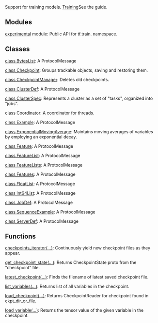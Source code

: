 
Support for training models.
[Training](https://tensorflow.org/api_guides/python/train)See the  guide.

## Modules
[experimental](https://www.tensorflow.org/api_docs/python/tf/train/experimental) module: Public API for tf.train. namespace.

## Classes
[class BytesList](https://www.tensorflow.org/api_docs/python/tf/train/BytesList): A ProtocolMessage

[class Checkpoint](https://www.tensorflow.org/api_docs/python/tf/train/Checkpoint): Groups trackable objects, saving and restoring them.

[class CheckpointManager](https://www.tensorflow.org/api_docs/python/tf/train/CheckpointManager): Deletes old checkpoints.

[class ClusterDef](https://www.tensorflow.org/api_docs/python/tf/train/ClusterDef): A ProtocolMessage

[class ClusterSpec](https://www.tensorflow.org/api_docs/python/tf/train/ClusterSpec): Represents a cluster as a set of "tasks", organized into "jobs".

[class Coordinator](https://www.tensorflow.org/api_docs/python/tf/train/Coordinator): A coordinator for threads.

[class Example](https://www.tensorflow.org/api_docs/python/tf/train/Example): A ProtocolMessage

[class ExponentialMovingAverage](https://www.tensorflow.org/api_docs/python/tf/train/ExponentialMovingAverage): Maintains moving averages of variables by employing an exponential decay.

[class Feature](https://www.tensorflow.org/api_docs/python/tf/train/Feature): A ProtocolMessage

[class FeatureList](https://www.tensorflow.org/api_docs/python/tf/train/FeatureList): A ProtocolMessage

[class FeatureLists](https://www.tensorflow.org/api_docs/python/tf/train/FeatureLists): A ProtocolMessage

[class Features](https://www.tensorflow.org/api_docs/python/tf/train/Features): A ProtocolMessage

[class FloatList](https://www.tensorflow.org/api_docs/python/tf/train/FloatList): A ProtocolMessage

[class Int64List](https://www.tensorflow.org/api_docs/python/tf/train/Int64List): A ProtocolMessage

[class JobDef](https://www.tensorflow.org/api_docs/python/tf/train/JobDef): A ProtocolMessage

[class SequenceExample](https://www.tensorflow.org/api_docs/python/tf/train/SequenceExample): A ProtocolMessage

[class ServerDef](https://www.tensorflow.org/api_docs/python/tf/train/ServerDef): A ProtocolMessage

## Functions
[checkpoints_iterator(...)](https://www.tensorflow.org/api_docs/python/tf/train/checkpoints_iterator): Continuously yield new checkpoint files as they appear.

[get_checkpoint_state(...)](https://www.tensorflow.org/api_docs/python/tf/train/get_checkpoint_state): Returns CheckpointState proto from the "checkpoint" file.

[latest_checkpoint(...)](https://www.tensorflow.org/api_docs/python/tf/train/latest_checkpoint): Finds the filename of latest saved checkpoint file.

[list_variables(...)](https://www.tensorflow.org/api_docs/python/tf/train/list_variables): Returns list of all variables in the checkpoint.

[load_checkpoint(...)](https://www.tensorflow.org/api_docs/python/tf/train/load_checkpoint): Returns CheckpointReader for checkpoint found in ckpt_dir_or_file.

[load_variable(...)](https://www.tensorflow.org/api_docs/python/tf/train/load_variable): Returns the tensor value of the given variable in the checkpoint.

